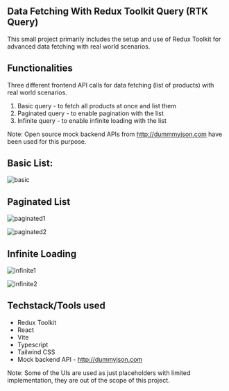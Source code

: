 ## Data Fetching With Redux Toolkit Query (RTK Query)

This small project primarily includes the setup and use of Redux Toolkit for advanced data fetching with real world scenarios.

## Functionalities

Three different frontend API calls for data fetching (list of products) with real world scenarios.

1. Basic query - to fetch all products at once and list them
2. Paginated query - to enable pagination with the list
3. Infinite query - to enable infinite loading with the list

Note: Open source mock backend APIs from http://dummmyjson.com have been used for this purpose.

## Basic List:
![basic](https://github.com/user-attachments/assets/9ae4bc05-bb2f-4e56-a510-a8a4cdaae1b0)


## Paginated List
![paginated1](https://github.com/user-attachments/assets/0c2d9ca0-59dc-4ed7-b01f-5628e1da68fa)


![paginated2](https://github.com/user-attachments/assets/1fd4f6d8-fd01-42c1-bbc5-e88e14d1ea73)


## Infinite Loading
![infinite1](https://github.com/user-attachments/assets/a7125860-70d0-4640-bde2-77fa61dd8f2c)


![infinite2](https://github.com/user-attachments/assets/1e82e81a-713c-4ae8-8eb6-b967915a7498)


## Techstack/Tools used

- Redux Toolkit
- React
- Vite
- Typescript
- Tailwind CSS
- Mock backend API - http://dummyjson.com

Note: Some of the UIs are used as just placeholders with limited implementation, they are out of the scope of this project.

  
